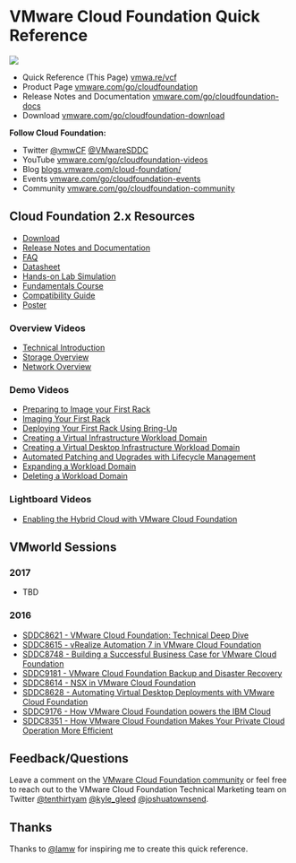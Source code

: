 # VMware Cloud Foundation Quick Reference

![](icon-vcf.png)

* Quick Reference (This Page) [vmwa.re/vcf](http://vmwa.re/vcf)
* Product Page [vmware.com/go/cloudfoundation](http://vmware.com/go/cloudfoundation)
* Release Notes and Documentation [vmware.com/go/cloudfoundation-docs](http://vmware.com/go/cloudfoundation-docs)
* Download [vmware.com/go/cloudfoundation-download](http://vmware.com/go/cloudfoundation-download)

**Follow Cloud Foundation:**

* Twitter [@vmwCF](https://twitter.com/vmwCF) [@VMwareSDDC](https://twitter.com/VMwareSDDC)
* YouTube [vmware.com/go/cloudfoundation-videos](http://vmware.com/go/cloudfoundation-videos)
* Blog [blogs.vmware.com/cloud-foundation/](https://blogs.vmware.com/cloud-foundation/)
* Events [vmware.com/go/cloudfoundation-events](http://vmware.com/go/cloudfoundation-events)
* Community [vmware.com/go/cloudfoundation-community](http://vmware.com/go/cloudfoundation-community)

## Cloud Foundation 2.x Resources

* [Download](http://vmware.com/go/cloudfoundation-download)
* [Release Notes and Documentation](http://vmware.com/go/cloudfoundation-docs)
* [FAQ](http://vmware.com/go/cloudfoundation-faq)
* [Datasheet](http://vmware.com/go/cloudfoundation-datasheet)
* [Hands-on Lab Simulation](http://vmware.com/go/cloudfoundation-hol)
* [Fundamentals Course](http://vmware.com/go/cloudfoundation-fundamentals)
* [Compatibility Guide](http://vmware.com/go/cloudfoundation-vcg)
* [Poster](http://vmware.com/go/cloudfoundation-poster)

### Overview Videos

* [Technical Introduction](https://youtu.be/9QRwz-svs7A)
* [Storage Overview](https://youtu.be/yzbRox3fIEg)
* [Network Overview](https://youtu.be/Sffa9G7KvKA)

### Demo Videos

* [Preparing to Image your First Rack](https://youtu.be/1C3qaIpW9ac)
* [Imaging Your First Rack](https://youtu.be/gRYS9cuAbEU)
* [Deploying Your First Rack Using Bring-Up](https://youtu.be/cFx4UQ5Ny50)
* [Creating a Virtual Infrastructure Workload Domain](https://youtu.be/Ymz4YISBRN8)
* [Creating a Virtual Desktop Infrastructure Workload Domain](https://youtu.be/4qBleltnIaA)
* [Automated Patching and Upgrades with Lifecycle Management](https://youtu.be/AnxmO9g3e3s)
* [Expanding a Workload Domain](https://youtu.be/ggk4u9yLBXk)
* [Deleting a Workload Domain](https://youtu.be/eWNdrDG-_hY)

### Lightboard Videos

* [Enabling the Hybrid Cloud with VMware Cloud Foundation](https://youtu.be/Cz-8njTui70)

## VMworld Sessions

### 2017

* TBD

### 2016

* [SDDC8621 - VMware Cloud Foundation: Technical Deep Dive](http://vmware.mediasite.com/mediasite/Play/3e977afc6b37478d977f14d2f9340ad21d?catalog=dbf1ec28-2557-4dd3-a381-e5fe4ceabc40&authTicket=d99a1776b96b482f9cfd960298c790ec)
* [SDDC8615 - vRealize Automation 7 in VMware Cloud Foundation](http://vmware.mediasite.com/mediasite/Play/c536c1ebb4e74a34b2dc3fae388df6261d?catalog=dbf1ec28-2557-4dd3-a381-e5fe4ceabc40&authTicket=d99a1776b96b482f9cfd960298c790ec)
* [SDDC8748 - Building a Successful Business Case for VMware Cloud Foundation](http://vmware.mediasite.com/mediasite/Play/ecbc2d43c1844c7bbd2ca8a3cb4487ca1d?catalog=dbf1ec28-2557-4dd3-a381-e5fe4ceabc40&authTicket=d99a1776b96b482f9cfd960298c790ec)
* [SDDC9181 - VMware Cloud Foundation Backup and Disaster Recovery](http://vmware.mediasite.com/mediasite/Play/cb7a07422cdd4021bf4013d8c43a08661d?catalog=dbf1ec28-2557-4dd3-a381-e5fe4ceabc40&authTicket=d99a1776b96b482f9cfd960298c790ec)
* [SDDC8614 - NSX in VMware Cloud Foundation](http://vmware.mediasite.com/mediasite/Play/f56de93a04cf408d94d1136cc7b681b41d?catalog=dbf1ec28-2557-4dd3-a381-e5fe4ceabc40&authTicket=d99a1776b96b482f9cfd960298c790ec)
* [SDDC8628 - Automating Virtual Desktop Deployments with VMware Cloud Foundation](http://vmware.mediasite.com/mediasite/Play/ed4432a77ad24b4a90afd1ee100bad841d?catalog=dbf1ec28-2557-4dd3-a381-e5fe4ceabc40&authTicket=d99a1776b96b482f9cfd960298c790ec)
* [SDDC9176 - How VMware Cloud Foundation powers the IBM Cloud](http://vmware.mediasite.com/mediasite/Play/2d3d0a9bac2a4957a1e98491ae98e3dc1d?catalog=dbf1ec28-2557-4dd3-a381-e5fe4ceabc40&authTicket=d99a1776b96b482f9cfd960298c790ec)
* [SDDC8351 - How VMware Cloud Foundation Makes Your Private Cloud Operation More Efficient](http://vmware.mediasite.com/mediasite/Play/89d7cddc3ffe474d91bd9ebb6221b9f51d?catalog=dbf1ec28-2557-4dd3-a381-e5fe4ceabc40&authTicket=d99a1776b96b482f9cfd960298c790ec)


## Feedback/Questions

Leave a comment on the [VMware Cloud Foundation community](https://communities.vmware.com/community/vmtn/cloud-foundation) or feel free to reach out to the VMware Cloud Foundation Technical Marketing team on Twitter [@tenthirtyam](https://twitter.com/tenthirtyam) [@kyle_gleed](https://twitter.com/kyle_gleed) [@joshuatownsend](https://twitter.com/joshuatownsend).

## Thanks

Thanks to [@lamw](https://twitter.com/lamw) for inspiring me to create this quick reference.
